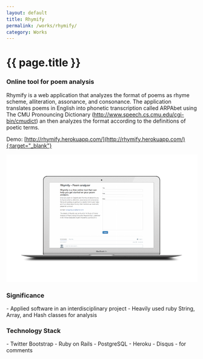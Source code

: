 ```yaml
---
layout: default
title: Rhymify
permalink: /works/rhymify/
category: Works
---
```


# {{ page.title }}

### Online tool for poem analysis

Rhymify is a web application that analyzes the format of poems as rhyme scheme, alliteration, assonance, and consonance. The application translates poems in English into phonetic transcription called ARPAbet using The CMU Pronouncing Dictionary (http://www.speech.cs.cmu.edu/cgi-bin/cmudict) an then analyzes the format according to the definitions of poetic terms.

Demo: [http://rhymify.herokuapp.com/](http://rhymify.herokuapp.com/){:target="_blank"}

<img src="/images/works/rhymify/rhymify_resized.png" alt="Rhymify" class="img-responsive">

<h3 class="section">Significance</h3>
- Applied software in an interdisciplinary project
- Heavily used ruby String, Array, and Hash classes for analysis

<h3 class="section">Technology Stack</h3>
- Twitter Bootstrap
- Ruby on Rails
- PostgreSQL
- Heroku
- Disqus - for comments
